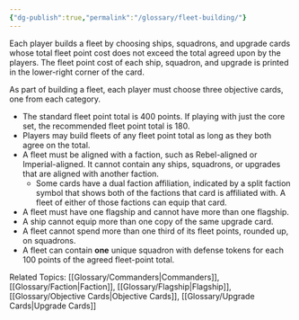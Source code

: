 ```yaml
---
{"dg-publish":true,"permalink":"/glossary/fleet-building/"}
---
```


Each player builds a fleet by choosing ships, squadrons, and upgrade cards whose total fleet point cost does not exceed the total agreed upon by the players. The fleet point cost of each ship, squadron, and upgrade is printed in the lower-right corner of the card.

As part of building a fleet, each player must choose three objective cards, one from each category.

- The standard fleet point total is 400 points. If playing with just the core set, the recommended fleet point total is 180.
- Players may build fleets of any fleet point total as long as they both agree on the total.
- A fleet must be aligned with a faction, such as Rebel-aligned or Imperial-aligned. It cannot contain any ships, squadrons, or upgrades that are aligned with another faction.
  - Some cards have a dual faction affiliation, indicated by a split faction symbol that shows both of the factions that card is affiliated with. A fleet of either of those factions can equip that card.
- A fleet must have one flagship and cannot have more than one flagship.
- A ship cannot equip more than one copy of the same upgrade card.
- A fleet cannot spend more than one third of its fleet points, rounded up, on squadrons.
- A fleet can contain **one** unique squadron with defense tokens for each 100 points of the agreed fleet-point total.

Related Topics: [[Glossary/Commanders\|Commanders]], [[Glossary/Faction\|Faction]], [[Glossary/Flagship\|Flagship]], [[Glossary/Objective Cards\|Objective Cards]], [[Glossary/Upgrade Cards\|Upgrade Cards]]
